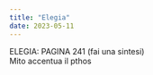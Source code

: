 ```yaml
---
title: "Elegia"
date: 2023-05-11
---
```

ELEGIA: PAGINA 241 (fai una sintesi)   
Mito accentua il pthos 
